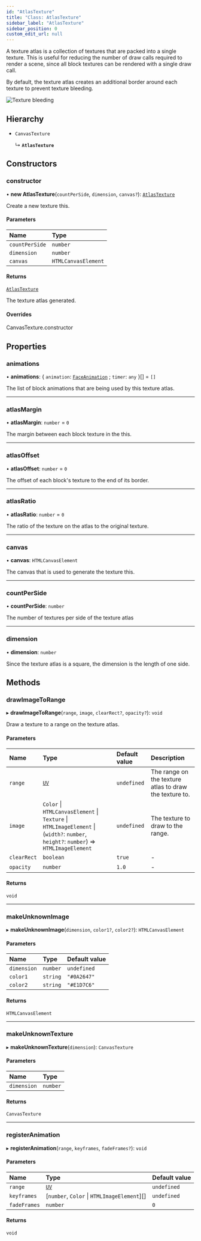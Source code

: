 ```yaml
---
id: "AtlasTexture"
title: "Class: AtlasTexture"
sidebar_label: "AtlasTexture"
sidebar_position: 0
custom_edit_url: null
---
```


A texture atlas is a collection of textures that are packed into a single texture.
This is useful for reducing the number of draw calls required to render a scene, since
all block textures can be rendered with a single draw call.

By default, the texture atlas creates an additional border around each texture to prevent
texture bleeding.

![Texture bleeding](/img/docs/texture-bleeding.png)

## Hierarchy

- `CanvasTexture`

  ↳ **`AtlasTexture`**

## Constructors

### constructor

• **new AtlasTexture**(`countPerSide`, `dimension`, `canvas?`): [`AtlasTexture`](AtlasTexture.md)

Create a new texture this.

#### Parameters

| Name | Type |
| :------ | :------ |
| `countPerSide` | `number` |
| `dimension` | `number` |
| `canvas` | `HTMLCanvasElement` |

#### Returns

[`AtlasTexture`](AtlasTexture.md)

The texture atlas generated.

#### Overrides

CanvasTexture.constructor

## Properties

### animations

• **animations**: \{ `animation`: [`FaceAnimation`](FaceAnimation.md) ; `timer`: `any`  }[] = `[]`

The list of block animations that are being used by this texture atlas.

___

### atlasMargin

• **atlasMargin**: `number` = `0`

The margin between each block texture in the this.

___

### atlasOffset

• **atlasOffset**: `number` = `0`

The offset of each block's texture to the end of its border.

___

### atlasRatio

• **atlasRatio**: `number` = `0`

The ratio of the texture on the atlas to the original texture.

___

### canvas

• **canvas**: `HTMLCanvasElement`

The canvas that is used to generate the texture this.

___

### countPerSide

• **countPerSide**: `number`

The number of textures per side of the texture atlas

___

### dimension

• **dimension**: `number`

Since the texture atlas is a square, the dimension is the length of one side.

## Methods

### drawImageToRange

▸ **drawImageToRange**(`range`, `image`, `clearRect?`, `opacity?`): `void`

Draw a texture to a range on the texture atlas.

#### Parameters

| Name | Type | Default value | Description |
| :------ | :------ | :------ | :------ |
| `range` | [`UV`](../modules.md#uv-166) | `undefined` | The range on the texture atlas to draw the texture to. |
| `image` | `Color` \| `HTMLCanvasElement` \| `Texture` \| `HTMLImageElement` \| (`width?`: `number`, `height?`: `number`) => `HTMLImageElement` | `undefined` | The texture to draw to the range. |
| `clearRect` | `boolean` | `true` | - |
| `opacity` | `number` | `1.0` | - |

#### Returns

`void`

___

### makeUnknownImage

▸ **makeUnknownImage**(`dimension`, `color1?`, `color2?`): `HTMLCanvasElement`

#### Parameters

| Name | Type | Default value |
| :------ | :------ | :------ |
| `dimension` | `number` | `undefined` |
| `color1` | `string` | `"#0A2647"` |
| `color2` | `string` | `"#E1D7C6"` |

#### Returns

`HTMLCanvasElement`

___

### makeUnknownTexture

▸ **makeUnknownTexture**(`dimension`): `CanvasTexture`

#### Parameters

| Name | Type |
| :------ | :------ |
| `dimension` | `number` |

#### Returns

`CanvasTexture`

___

### registerAnimation

▸ **registerAnimation**(`range`, `keyframes`, `fadeFrames?`): `void`

#### Parameters

| Name | Type | Default value |
| :------ | :------ | :------ |
| `range` | [`UV`](../modules.md#uv-166) | `undefined` |
| `keyframes` | [`number`, `Color` \| `HTMLImageElement`][] | `undefined` |
| `fadeFrames` | `number` | `0` |

#### Returns

`void`
